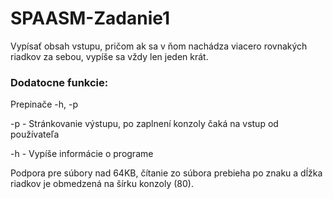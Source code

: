 # SPAASM-Zadanie1

Vypísať obsah vstupu, pričom ak sa v ňom nachádza viacero rovnakých
riadkov za sebou, vypíše sa vždy len jeden krát.

### Dodatocne funkcie:
Prepinače -h, -p

-p - Stránkovanie výstupu, po zaplnení konzoly čaká na vstup od používateľa

-h - Vypíše informácie o programe

Podpora pre súbory nad 64KB, čítanie zo súbora prebieha po znaku a dĺžka riadkov je obmedzená na šírku konzoly (80).


